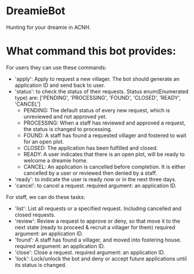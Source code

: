 # DreamieBot
Hunting for your dreamie in ACNH.


# What command this bot provides:

For users they can use these commands:
   * 'apply': Apply to request a new villager. The bot should generate an application ID and send back to user.
   * 'status': to check the status of their requests. Status enum(Enumerated type) are:
    ['PENDING', 'PROCESSING', 'FOUND', 'CLOSED', 'READY', 'CANCEL']
        * PENDING: The default status of every new request, which is unreviewed and not approved yet.
        * PROCESSING: When a staff has reviewed and approved a request, the status is changed to processing.
        * FOUND: A staff has found a requested villager and fostered to wait for an open plot.
        * CLOSED: The application has been fulfilled and closed.
        * READY: A user indicates that there is an open plot, will be ready to welcome a dreamie home.
        * CANCEL: An application is cancelled before completion. It is either cancelled by a user or reviewed then denied by a staff.
   * 'ready': to indicate the user is ready now or in the next three days.
   * 'cancel': to cancel a request. required argument: an application ID.

For staff, we can do these tasks:
   * 'list': List all requests or a specified request. Including cancelled and closed requests.
   * 'review': Review a request to approve or deny, so that move it to the next state (ready to proceed & recruit a villager for them)
        required argument: an application ID.
   * 'found': A staff has found a villager, and moved into fostering house. required argument: an application ID.
   * 'close': Close a request. required argument: an application ID.
   * 'lock': Lock/unlock the bot and deny or accept future applications until its status is changed.
